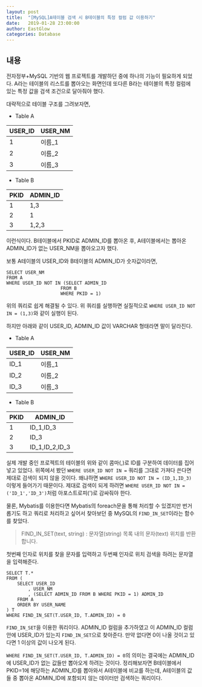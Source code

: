 ```yaml
---
layout: post
title:  "[MySQL]A테이블 검색 시 B테이블의 특정 컬럼 값 이용하기"
date:   2019-01-28 23:00:00
author: EastGlow
categories: Database
---
```


## 내용

전자정부+MySQL 기반의 웹 프로젝트를 개발하던 중에 하나의 기능이 필요하게 되었다. A라는 테이블의 리스트를 뽑아오는 화면인데 또다른 B라는 테이블의 특정 컬럼에 있는 특정 값을 검색 조건으로 달아줘야 했다.

대략적으로 테이블 구조를 그려보자면,
- Table A

| USER_ID | USER_NM |
|--|--|
| 1 | 이름_1 |
| 2 | 이름_2 |
| 3 | 이름_3 |

- Table B

| PKID | ADMIN_ID |
|--|--|
| 1 | 1,3 |
| 2 | 1 |
| 3 | 1,2,3 |

이런식이다. B테이블에서 PKID로 ADMIN_ID를 뽑아온 후, A테이블에서는 뽑아온 ADMIN_ID가 없는 USER_NM을 뽑아오고자 했다.

보통 A테이블의 USER_ID와 B테이블의 ADMIN_ID가 숫자값이라면,
```
SELECT USER_NM
FROM A
WHERE USER_ID NOT IN (SELECT ADMIN_ID
                    FROM B
                    WHERE PKID = 1)
```
위의 쿼리로 쉽게 해결될 수 있다. 위 쿼리를 실행하면 실질적으로 `WHERE USER_ID NOT IN = (1,3)`와 같이 실행이 된다. 

하지만 아래와 같이 USER_ID, ADMIN_ID 값이 VARCHAR 형태라면 말이 달라진다.

- Table A

| USER_ID | USER_NM |
|--|--|
| ID_1 | 이름_1 |
| ID_2 | 이름_2 |
| ID_3 | 이름_3 |

- Table B

| PKID | ADMIN_ID |
|--|--|
| 1 | ID_1,ID_3 |
| 2 | ID_3 |
| 3 | ID_1,ID_2,ID_3 |

실제 개발 중인 프로젝트의 테이블의 위와 같이 콤마(,)로 ID를 구분하여 데이터를 집어넣고 있었다. 위쪽에서 봤던 `WHERE USER_ID NOT IN =` 쿼리를 그대로 가져다 쓴다면 제대로 검색이 되지 않을 것이다.
왜냐하면 `WHERE USER_ID NOT IN = (ID_1,ID_3)` 이렇게 들어가기 때문이다. 제대로 검색이 되게 하려면 `WHERE USER_ID NOT IN =('ID_1','ID_3')`처럼 아포스트로피(')로 감싸줘야 한다.

물론, Mybatis를 이용한다면 Mybatis의 foreach문을 통해 처리할 수 있겠지만 번거롭기도 하고 쿼리로 처리하고 싶어서 찾아보던 중 MySQL의 `FIND_IN_SET`이라는 함수를 찾았다.

> FIND_IN_SET(text, string) : 문자열(string) 목록 내의 문자(text) 위치를 반환합니다.

첫번째 인자로 위치를 찾을 문자를 입력하고 두번째 인자로 위치 검색을 하려는 문자열을 입력해준다.

```
SELECT T.*
FROM (  	
    SELECT USER_ID
        , USER_NM
        , (SELECT ADMIN_ID FROM B WHERE PKID = 1) ADMIN_ID    
    FROM A
    ORDER BY USER_NAME
) T
WHERE FIND_IN_SET(T.USER_ID, T.ADMIN_ID) = 0
```

`FIND_IN_SET`을 이용한 쿼리이다. ADMIN_ID 컬럼을 추가하였고 이 ADMIN_ID 컬럼 안에 USER_ID가 있는지 `FIND_IN_SET`으로 찾아준다. 만약 없다면 0이 나올 것이고 있다면 1 이상의 값이 나오게 된다.

`WHERE FIND_IN_SET(T.USER_ID, T.ADMIN_ID) = 0`의 의미는 결국에는 ADMIN_ID에 USER_ID가 없는 값들만 뽑아오게 하려는 것이다. 정리해보자면 B테이블에서 PKID=1에 해당하는 ADMIN_ID를 뽑아와서 A테이블에 비교를 하는데, A테이블의 값들 중 뽑아온 ADMIN_ID에 포함되지 않는 데이터만 검색하는 쿼리이다.
